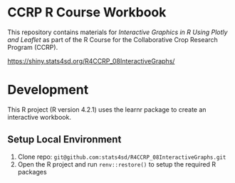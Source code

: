# CCRP R Course Workbook

This repository contains materials for _Interactive Graphics in R Using Plotly and Leaflet_  as part of the R Course for the Collaborative Crop Research Program (CCRP).

https://shiny.stats4sd.org/R4CCRP_08InteractiveGraphs/

# Development
This R project (R version 4.2.1) uses the learnr package to create an interactive workbook.

## Setup Local Environment
1.	Clone repo: `git@github.com:stats4sd/R4CCRP_08InteractiveGraphs.git`
2.	Open the R project and run `renv::restore()` to setup the required R packages
